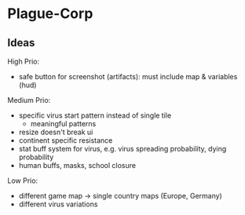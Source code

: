# Plague-Corp

## Ideas
High Prio:
* safe button for screenshot (artifacts): must include map & variables (hud)

Medium Prio:
* specific virus start pattern instead of single tile
  * meaningful patterns
* resize doesn't break ui
* continent specific resistance
* stat buff system for virus, e.g. virus spreading probability, dying probability
* human buffs, masks, school closure

Low Prio:
* different game map -> single country maps (Europe, Germany)
* different virus variations
